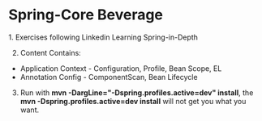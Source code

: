 <h1>Spring-Core Beverage</h1>
1. Exercises following Linkedin Learning <a pref="https://www.linkedin.com/learning/spring-framework-in-depth?u=2146730">Spring-in-Depth</a>

2. Content Contains:
<ul>
<li>Application Context - Configuration, Profile, Bean Scope, EL</li>
<li>Annotation Config - ComponentScan, Bean Lifecycle</li>
</ul>

3. Run with <b>mvn -DargLine="-Dspring.profiles.active=dev" install</b>, the <b>mvn -Dspring.profiles.active=dev install</b> will not get you what you want.

